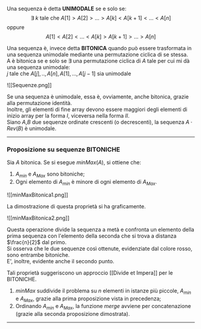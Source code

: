Una sequenza è detta **UNIMODALE** se e solo se:
$$\exists\text{ } k \text{ tale che } A[1]>A[2]>...>A[k]< A[k+1]<...<A[n]$$
oppure
$$A[1]<A[2]<...<A[k]>A[k+1]>...>A[n]$$

Una sequenza è, invece detta **BITONICA** quando può essere trasformata in una sequenza unimodale mediante una permutazione ciclica di se stessa.<br />
A è bitonica se e solo se $\exists$ una permutazione ciclica di $A$ tale per cui mi dà una sequenza unimodale:<br />
$j \text{ tale che } A[j], .., A[n], A[1], ..., A[j-1] \text{ sia unimodale}$

![[Sequenze.png]]

Se una sequenza è unimodale, essa è, ovviamente, anche bitonica, grazie alla permutazione identità.<br />
Inoltre, gli elementi di fine array devono essere maggiori degli elementi di inizio array per la forma $I$, viceversa nella forma $II$.<br />
Siano $A$,$B$ due sequenze ordinate crescenti (o decrescenti), la sequenza $A \cdot Rev(B)$ è unimodale.<br />

--------------------------------------------------------------

### Proposizione su sequenze BITONICHE ###

Sia $A$ bitonica. Se si esegue _minMax_($A$), si ottiene che:
1) $A_{min}$ e $A_{Max}$ sono bitoniche;
2) Ogni elemento di $A_{min}$ è minore di ogni elemento di $A_{Max}$.

![[minMaxBitonica1.png]]

La dimostrazione di questa proprietà si ha graficamente.<br />

![[minMaxBitonica2.png]]

Questa operazione divide la sequenza a metà e confronta un elemento della prima sequenza con l'elemento della seconda che si trova a distanza $\frac{n}{2}$ dal primo.<br />
Si osserva che le due sequenze così ottenute, evidenziate dal colore rosso, sono entrambe bitoniche.<br />
E', inoltre, evidente anche il secondo punto.

Tali proprietà suggeriscono un approccio [[Divide et Impera]] per le BITONICHE.<br />
1) _minMax_ suddivide il problema su $n$ elementi in istanze più piccole, $A_{min}$ e $A_{Max}$, grazie alla prima proposizione vista in precedenza;
2) Ordinando $A_{min}$ e $A_{Max}$, la funzione _merge_ avviene per concatenazione (grazie alla seconda proposizione dimostrata).

--------------------------------------------------------------

